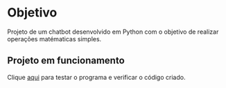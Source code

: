 # Objetivo

Projeto de um chatbot desenvolvido em Python com o objetivo de realizar operações matématicas simples.


## Projeto em funcionamento

Clique [aqui](https://replit.com/@YannGabriel/ChatbotProfessorCornelio#main.py) para testar o programa e verificar o código criado.
